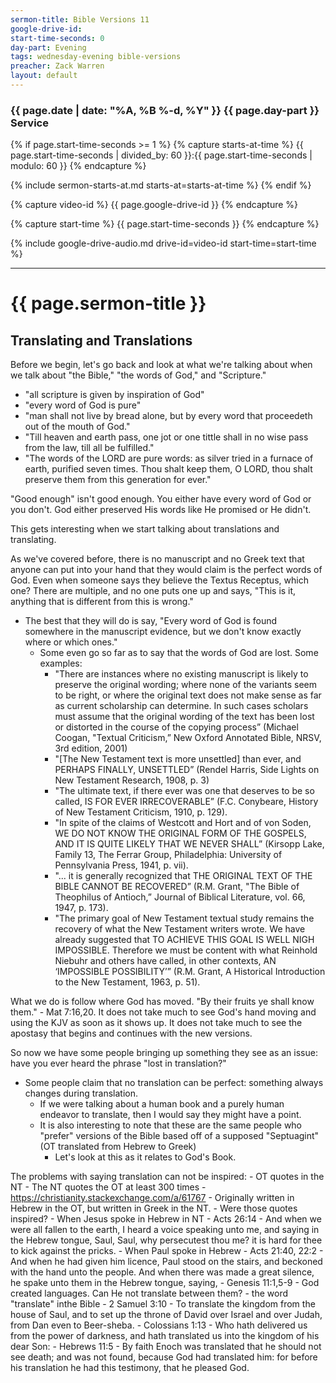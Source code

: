 ```yaml
---
sermon-title: Bible Versions 11
google-drive-id: 
start-time-seconds: 0
day-part: Evening
tags: wednesday-evening bible-versions
preacher: Zack Warren
layout: default
---
```


### {{ page.date | date: "%A, %B %-d, %Y" }} {{ page.day-part }} Service

{% if page.start-time-seconds >= 1 %}
{% capture starts-at-time %}
{{ page.start-time-seconds | divided_by: 60 }}:{{ page.start-time-seconds | modulo: 60 }}
{% endcapture %}

{% include sermon-starts-at.md starts-at=starts-at-time %}
{% endif %}

{% capture video-id %}
{{ page.google-drive-id }}
{% endcapture %}

{% capture start-time %}
{{ page.start-time-seconds }}
{% endcapture %}

{% include google-drive-audio.md drive-id=video-id start-time=start-time %}

***

# {{ page.sermon-title }}

## Translating and Translations

Before we begin, let's go back and look at what we're talking about when we talk about "the Bible," "the words of God," and "Scripture."

- "all scripture is given by inspiration of God"
- "every word of God is pure"
- "man shall not live by bread alone, but by every word that proceedeth out of the mouth of God."
- "Till heaven and earth pass, one jot or one tittle shall in no wise pass from the law, till all be fulfilled."
- "The words of the LORD are pure words: as silver tried in a furnace of earth, purified seven times. Thou shalt keep them, O LORD, thou shalt preserve them from this generation for ever."
	

"Good enough" isn't good enough. You either have every word of God or you don't. God either preserved His words like He promised or He didn't.


This gets interesting when we start talking about translations and translating.


As we've covered before, there is no manuscript and no Greek text that anyone can put into your hand that they would claim is the perfect words of God. Even when someone says they believe the Textus Receptus, which one? There are multiple, and no one puts one up and says, "This is it, anything that is different from this is wrong."
- The best that they will do is say, "Every word of God is found somewhere in the manuscript evidence, but we don't know exactly where or which ones."
    - Some even go so far as to say that the words of God are lost. Some examples:
        - "There are instances where no existing manuscript is likely to preserve the original wording; where none of the variants seem to be right, or where the original text does not make sense as far as current scholarship can determine. In such cases scholars must assume that the original wording of the text has been lost or distorted in the course of the copying process” (Michael Coogan, "Textual Criticism,” New Oxford Annotated Bible, NRSV, 3rd edition, 2001)
        - "[The New Testament text is more unsettled] than ever, and PERHAPS FINALLY, UNSETTLED” (Rendel Harris, Side Lights on New Testament Research, 1908, p. 3)
        - "The ultimate text, if there ever was one that deserves to be so called, IS FOR EVER IRRECOVERABLE” (F.C. Conybeare, History of New Testament Criticism, 1910, p. 129).
        - "In spite of the claims of Westcott and Hort and of von Soden, WE DO NOT KNOW THE ORIGINAL FORM OF THE GOSPELS, AND IT IS QUITE LIKELY THAT WE NEVER SHALL” (Kirsopp Lake, Family 13, The Ferrar Group, Philadelphia: University of Pennsylvania Press, 1941, p. vii). 
        - "... it is generally recognized that THE ORIGINAL TEXT OF THE BIBLE CANNOT BE RECOVERED” (R.M. Grant, "The Bible of Theophilus of Antioch,” Journal of Biblical Literature, vol. 66, 1947, p. 173).
        - "The primary goal of New Testament textual study remains the recovery of what the New Testament writers wrote. We have already suggested that TO ACHIEVE THIS GOAL IS WELL NIGH IMPOSSIBLE. Therefore we must be content with what Reinhold Niebuhr and others have called, in other contexts, AN ‘IMPOSSIBLE POSSIBILITY’” (R.M. Grant, A Historical Introduction to the New Testament, 1963, p. 51).


What we do is follow where God has moved. "By their fruits ye shall know them." - Mat 7:16,20. It does not take much to see God's hand moving and using the KJV as soon as it shows up. It does not take much to see the apostasy that begins and continues with the new versions.  


So now we have some people bringing up something they see as an issue: have you ever heard the phrase "lost in translation?"
- Some people claim that no translation can be perfect: something always changes during translation.
    - If we were talking about a human book and a purely human endeavor to translate, then I would say they might have a point.
    - It is also interesting to note that these are the same people who "prefer" versions of the Bible based off of a supposed "Septuagint" (OT translated from Hebrew to Greek)
        - Let's look at this as it relates to God's Book.


The problems with saying translation can not be inspired:
	- OT quotes in the NT
		- The NT quotes the OT at least 300 times - https://christianity.stackexchange.com/a/61767
		- Originally written in Hebrew in the OT, but written in Greek in the NT.
			- Were those quotes inspired?
	- When Jesus spoke in Hebrew in NT
		- Acts 26:14 - And when we were all fallen to the earth, I heard a voice speaking unto me, and saying in the Hebrew tongue, Saul, Saul, why persecutest thou me? it is hard for thee to kick against the pricks.
	- When Paul spoke in Hebrew
		- Acts 21:40, 22:2 - And when he had given him licence, Paul stood on the stairs, and beckoned with the hand unto the people. And when there was made a great silence, he spake unto them in the Hebrew tongue, saying, 
	- Genesis 11:1,5-9 - God created languages. Can He not translate between them?
	- the word "translate" inthe  Bible
		- 2 Samuel 3:10 - To translate the kingdom from the house of Saul, and to set up the throne of David over Israel and over Judah, from Dan even to Beer-sheba.
		- Colossians 1:13 - Who hath delivered us from the power of darkness, and hath translated us into the kingdom of his dear Son:
		- Hebrews 11:5 - By faith Enoch was translated that he should not see death; and was not found, because God had translated him: for before his translation he had this testimony, that he pleased God.